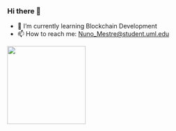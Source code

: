 ### Hi there 👋
- 🌱 I’m currently learning Blockchain Development
- 📫 How to reach me: Nuno_Mestre@student.uml.edu


<img height="180em" src="https://github-readme-stats.vercel.app/api?username=nunommestre&show_icons=true&hide_border=true&&count_private=true&include_all_commits=true&merko" />
